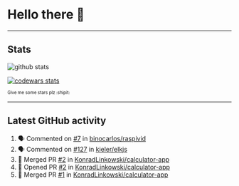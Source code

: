 # Hello there 👋

---

## Stats
![github stats][github stats]

[![codewars stats][codewars stats]][codewars url]

<sub><sub>Give me some stars plz :shipit:</sub></sub>

---

## Latest GitHub activity
<!--START_SECTION:activity-->
1. 🗣 Commented on [#7](https://github.com/binocarlos/raspivid/issues/7) in [binocarlos/raspivid](https://github.com/binocarlos/raspivid)
2. 🗣 Commented on [#127](https://github.com/kieler/elkjs/issues/127) in [kieler/elkjs](https://github.com/kieler/elkjs)
3. 🎉 Merged PR [#2](https://github.com/KonradLinkowski/calculator-app/pull/2) in [KonradLinkowski/calculator-app](https://github.com/KonradLinkowski/calculator-app)
4. 💪 Opened PR [#2](https://github.com/KonradLinkowski/calculator-app/pull/2) in [KonradLinkowski/calculator-app](https://github.com/KonradLinkowski/calculator-app)
5. 🎉 Merged PR [#1](https://github.com/KonradLinkowski/calculator-app/pull/1) in [KonradLinkowski/calculator-app](https://github.com/KonradLinkowski/calculator-app)
<!--END_SECTION:activity-->

[github stats]: https://github-readme-stats.vercel.app/api?username=KonradLinkowski&hide_title=true&show_icons=true&include_all_commits=true&count_private=true&disable_animations=true&theme=dark&hide_rank=true
[codewars stats]: https://codewars.com/users/KonradLinkowski/badges/large
[codewars url]: https://codewars.com/users/KonradLinkowski
